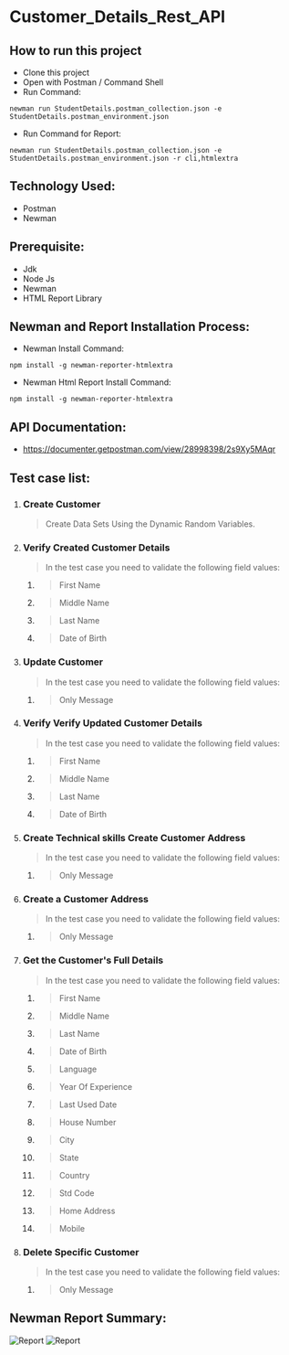 # Customer_Details_Rest_API

## How to run this project
* Clone this project
* Open with Postman / Command Shell
* Run Command:
```console 
newman run StudentDetails.postman_collection.json -e StudentDetails.postman_environment.json 
```
* Run Command for Report:
```console 
newman run StudentDetails.postman_collection.json -e StudentDetails.postman_environment.json -r cli,htmlextra 
```


## Technology Used:
* Postman
* Newman

## Prerequisite:
* Jdk
* Node Js
* Newman
* HTML Report Library

## Newman and Report Installation Process:
* Newman Install Command:
```console 
npm install -g newman-reporter-htmlextra
```
* Newman Html Report Install Command:
```console 
npm install -g newman-reporter-htmlextra
```
## API Documentation:
* https://documenter.getpostman.com/view/28998398/2s9Xy5MAqr
## Test case list:
1. ### Create Customer
	> Create Data Sets Using the Dynamic Random Variables.
2. ### Verify Created Customer Details
	> In the test case you need to validate the following field values:
 	1. > First Name
 	2. > Middle Name
 	3. > Last Name
 	4. > Date of Birth

3. ### Update Customer
	> In the test case you need to validate the following field values:
 	1. > Only Message
4. ### Verify Verify Updated Customer Details
	> In the test case you need to validate the following field values:
	1. > First Name
 	2. > Middle Name
	3. > Last Name
 	4. > Date of Birth

5. ### Create Technical skills Create Customer Address
	> In the test case you need to validate the following field values:
	1. > Only Message

6. ### Create a Customer Address
	> In the test case you need to validate the following field values:
	1. > Only Message

7. ### Get the Customer's Full Details
	> In the test case you need to validate the following field values:
	1. > First Name
	2. > Middle Name
	3. > Last Name
	4. > Date of Birth
	5. > Language
	6. > Year Of Experience
	7. > Last Used Date
	8. > House Number
	9. > City
	10. > State
	11. > Country
	12. > Std Code
	13. > Home Address
	14. > Mobile

8. ### Delete Specific Customer
	> In the test case you need to validate the following field values:
	1. > Only Message
## Newman Report Summary:
![Report](https://github.com/Anika154/Customer_Details_Rest_API/assets/54212195/91043030-3b8c-4da0-ae28-b519a1cee6e5)
![Report](https://github.com/Anika154/Customer_Details_Rest_API/assets/54212195/a6a3a781-7502-4776-860b-4f35f0e4be28)











  
